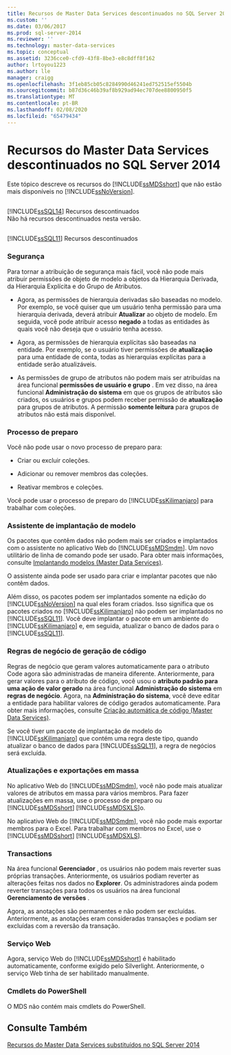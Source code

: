 ```yaml
---
title: Recursos de Master Data Services descontinuados no SQL Server 2014 | Microsoft Docs
ms.custom: ''
ms.date: 03/06/2017
ms.prod: sql-server-2014
ms.reviewer: ''
ms.technology: master-data-services
ms.topic: conceptual
ms.assetid: 3236cce0-cfd9-43f8-8be3-e8c8dff8f162
author: lrtoyou1223
ms.author: lle
manager: craigg
ms.openlocfilehash: 3f1eb85cb05c8284990d46241ed752515ef5504b
ms.sourcegitcommit: b87d36c46b39af8b929ad94ec707dee8800950f5
ms.translationtype: MT
ms.contentlocale: pt-BR
ms.lasthandoff: 02/08/2020
ms.locfileid: "65479434"
---
```

# <a name="discontinued-master-data-services-features-in-sql-server-2014"></a>Recursos do Master Data Services descontinuados no SQL Server 2014
  Este tópico descreve os recursos do [!INCLUDE[ssMDSshort](../includes/ssmdsshort-md.md)] que não estão mais disponíveis no [!INCLUDE[ssNoVersion](../includes/ssnoversion-md.md)].  
  
## <a name="includesssql14includessssql14-mdmd-discontinued-features"></a>
  [!INCLUDE[ssSQL14](../includes/sssql14-md.md)] Recursos descontinuados  
 Não há recursos descontinuados nesta versão.  
  
## <a name="includesssql11includessssql11-mdmd-discontinued-features"></a>
  [!INCLUDE[ssSQL11](../includes/sssql11-md.md)] Recursos descontinuados  
  
### <a name="security"></a>Segurança  
 Para tornar a atribuição de segurança mais fácil, você não pode mais atribuir permissões de objeto de modelo a objetos da Hierarquia Derivada, da Hierarquia Explícita e do Grupo de Atributos.  
  
-   Agora, as permissões de hierarquia derivadas são baseadas no modelo. Por exemplo, se você quiser que um usuário tenha permissão para uma hierarquia derivada, deverá atribuir **Atualizar** ao objeto de modelo. Em seguida, você pode atribuir acesso **negado** a todas as entidades às quais você não deseja que o usuário tenha acesso.  
  
-   Agora, as permissões de hierarquia explícitas são baseadas na entidade. Por exemplo, se o usuário tiver permissões de **atualização** para uma entidade de conta, todas as hierarquias explícitas para a entidade serão atualizáveis.  
  
-   As permissões de grupo de atributos não podem mais ser atribuídas na área funcional **permissões de usuário e grupo** . Em vez disso, na área funcional **Administração do sistema** em que os grupos de atributos são criados, os usuários e grupos podem receber permissão de **atualização** para grupos de atributos. A permissão **somente leitura** para grupos de atributos não está mais disponível.  
  
### <a name="staging-process"></a>Processo de preparo  
 Você não pode usar o novo processo de preparo para:  
  
-   Criar ou excluir coleções.  
  
-   Adicionar ou remover membros das coleções.  
  
-   Reativar membros e coleções.  
  
 Você pode usar o processo de preparo do [!INCLUDE[ssKilimanjaro](../includes/sskilimanjaro-md.md)] para trabalhar com coleções.  
  
### <a name="model-deployment-wizard"></a>Assistente de implantação de modelo  
 Os pacotes que contêm dados não podem mais ser criados e implantados com o assistente no aplicativo Web do [!INCLUDE[ssMDSmdm](../includes/ssmdsmdm-md.md)]. Um novo utilitário de linha de comando pode ser usado. Para obter mais informações, consulte [Implantando modelos &#40;Master Data Services&#41;](deploying-models-master-data-services.md).  
  
 O assistente ainda pode ser usado para criar e implantar pacotes que não contêm dados.  
  
 Além disso, os pacotes podem ser implantados somente na edição do [!INCLUDE[ssNoVersion](../includes/ssnoversion-md.md)] na qual eles foram criados. Isso significa que os pacotes criados no [!INCLUDE[ssKilimanjaro](../includes/sskilimanjaro-md.md)] não podem ser implantados no [!INCLUDE[ssSQL11](../includes/sssql11-md.md)]. Você deve implantar o pacote em um ambiente do [!INCLUDE[ssKilimanjaro](../includes/sskilimanjaro-md.md)] e, em seguida, atualizar o banco de dados para o [!INCLUDE[ssSQL11](../includes/sssql11-md.md)].  
  
### <a name="code-generation-business-rules"></a>Regras de negócio de geração de código  
 Regras de negócio que geram valores automaticamente para o atributo Code agora são administradas de maneira diferente. Anteriormente, para gerar valores para o atributo de código, você usou o **atributo padrão para uma ação de valor gerado** na área funcional **Administração do sistema** em **regras de negócio**. Agora, na **Administração do sistema**, você deve editar a entidade para habilitar valores de código gerados automaticamente. Para obter mais informações, consulte [Criação automática de código &#40;Master Data Services&#41;](automatic-code-creation-master-data-services.md).  
  
 Se você tiver um pacote de implantação de modelo do [!INCLUDE[ssKilimanjaro](../includes/sskilimanjaro-md.md)] que contém uma regra deste tipo, quando atualizar o banco de dados para [!INCLUDE[ssSQL11](../includes/sssql11-md.md)], a regra de negócios será excluída.  
  
### <a name="bulk-updates-and-exporting"></a>Atualizações e exportações em massa  
 No aplicativo Web do [!INCLUDE[ssMDSmdm](../includes/ssmdsmdm-md.md)], você não pode mais atualizar valores de atributos em massa para vários membros. Para fazer atualizações em massa, use o processo de preparo ou [!INCLUDE[ssMDSshort](../includes/ssmdsshort-md.md)] [!INCLUDE[ssMDSXLS](../includes/ssmdsxls-md.md)]o.  
  
 No aplicativo Web do [!INCLUDE[ssMDSmdm](../includes/ssmdsmdm-md.md)], você não pode mais exportar membros para o Excel. Para trabalhar com membros no Excel, use o [!INCLUDE[ssMDSshort](../includes/ssmdsshort-md.md)] [!INCLUDE[ssMDSXLS](../includes/ssmdsxls-md.md)].  
  
### <a name="transactions"></a>Transactions  
 Na área funcional **Gerenciador** , os usuários não podem mais reverter suas próprias transações. Anteriormente, os usuários podiam reverter as alterações feitas nos dados no **Explorer**. Os administradores ainda podem reverter transações para todos os usuários na área funcional **Gerenciamento de versões** .  
  
 Agora, as anotações são permanentes e não podem ser excluídas. Anteriormente, as anotações eram consideradas transações e podiam ser excluídas com a reversão da transação.  
  
### <a name="web-service"></a>Serviço Web  
 Agora, serviço Web do [!INCLUDE[ssMDSshort](../includes/ssmdsshort-md.md)] é habilitado automaticamente, conforme exigido pelo Silverlight. Anteriormente, o serviço Web tinha de ser habilitado manualmente.  
  
### <a name="powershell-cmdlets"></a>Cmdlets do PowerShell  
 O MDS não contém mais cmdlets do PowerShell.  
  
## <a name="see-also"></a>Consulte Também  
 [Recursos do Master Data Services substituídos no SQL Server 2014](deprecated-master-data-services-features.md)  
  
  
